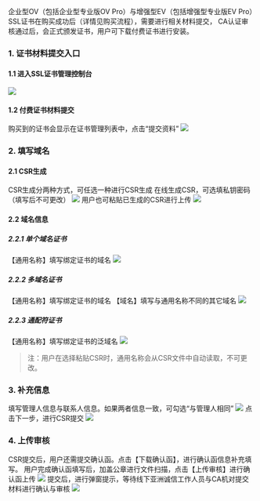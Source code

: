 企业型OV（包括企业型专业版OV Pro）与增强型EV（包括增强型专业版EV Pro）SSL证书在购买成功后（详情见购买流程），需要进行相关材料提交，
CA认证审核通过后，会正式颁发证书，用户可下载付费证书进行安装。

### 1. 证书材料提交入口

#### 1.1 进入SSL证书管理控制台
![](https://mc.qcloudimg.com/static/img/cc02150cffb5b1cf56860e0f62a8926e/image.png)

#### 1.2 付费证书材料提交
购买到的证书会显示在证书管理列表中，点击“提交资料”
![](https://mc.qcloudimg.com/static/img/fc5f7d29404a706b050716b182d9fde4/image.png)

### 2. 填写域名

#### 2.1 CSR生成
CSR生成分两种方式，可任选一种进行CSR生成
在线生成CSR，可选填私钥密码（填写后不可更改）
![](https://mc.qcloudimg.com/static/img/643f2295b86f75bb18bd067bb8b56a8d/image.png)
用户也可粘贴已生成的CSR进行上传
![](https://mc.qcloudimg.com/static/img/a06c3db5e3636805d7d282f647347b9e/image.png)

#### 2.2 域名信息
##### 2.2.1	单个域名证书
【通用名称】填写绑定证书的域名
![](https://mc.qcloudimg.com/static/img/20dc6aa55cb7bc2c7e925f79f82e7036/image.png)

##### 2.2.2 多域名证书
【通用名称】填写绑定证书的域名
【域名】填写与通用名称不同的其它域名
![](https://mc.qcloudimg.com/static/img/9c82c45ecd4e0822a0bada2178c585a9/image.png)

##### 2.2.3 通配符证书
【通用名称】填写绑定证书的泛域名
![](https://mc.qcloudimg.com/static/img/c68baca733d5c2edf5f64b153f217252/image.png)

> 注：用户在选择粘贴CSR时，通用名称会从CSR文件中自动读取，不可更改。

### 3. 补充信息

填写管理人信息与联系人信息。如果两者信息一致，可勾选“与管理人相同”
![](https://mc.qcloudimg.com/static/img/d71c3c62e79d8bddd4f5ca935546bae1/image.png)
点击下一步，进行CSR提交
![](https://mc.qcloudimg.com/static/img/6f6388814fc389df39659f7f1b0c9da1/image.png)

### 4. 上传审核
CSR提交后，用户还需提交确认函。点击【下载确认函】，进行确认函信息补充填写。
用户完成确认函填写后，加盖公章进行文件扫描，点击【上传审核】进行确认函上传
![](https://mc.qcloudimg.com/static/img/7c00a8b91c5b38f8eb4697940ff8b1b4/image.png)
提交后，进行弹窗提示，等待线下亚洲诚信工作人员与CA机对提交材料进行确认与审核
![](https://mc.qcloudimg.com/static/img/fec0289a468d6af05f5fa6caa93ee819/image.png)
